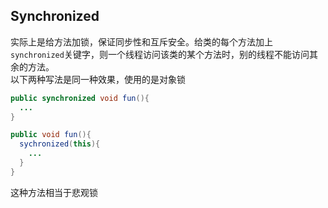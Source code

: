 ## Synchronized
实际上是给方法加锁，保证同步性和互斥安全。给类的每个方法加上```synchronized```关键字，则一个线程访问该类的某个方法时，别的线程不能访问其余的方法。  
以下两种写法是同一种效果，使用的是对象锁
```java
public synchronized void fun(){
  ...
}

public void fun(){
  sychronized(this){
    ...
  }
}
```
这种方法相当于悲观锁

